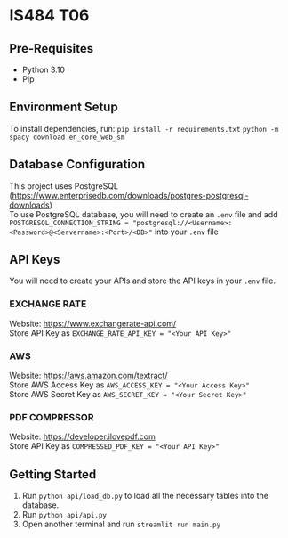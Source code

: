 # IS484 T06

## Pre-Requisites

* Python 3.10
* Pip


## Environment Setup
To install dependencies, run:
```pip install -r requirements.txt```
```python -m spacy download en_core_web_sm```

## Database Configuration
This project uses PostgreSQL (https://www.enterprisedb.com/downloads/postgres-postgresql-downloads) <br>
To use PostgreSQL database, you will need to create an ```.env``` file and add ```POSTGRESQL_CONNECTION_STRING = "postgresql://<Username>:<Password>@<Servername>:<Port>/<DB>"``` into your ```.env``` file 

## API Keys
You will need to create your APIs and store the API keys in your ```.env``` file. 

### EXCHANGE RATE
Website: https://www.exchangerate-api.com/ <br>
Store API Key as ``` EXCHANGE_RATE_API_KEY = "<Your API Key>" ```<br>

### AWS
Website: https://aws.amazon.com/textract/ <br>
Store AWS Access Key as ``` AWS_ACCESS_KEY = "<Your Access Key>" ``` <br>
Store AWS Secret Key as ``` AWS_SECRET_KEY = "<Your Secret Key>" ``` <br>

### PDF COMPRESSOR
Website: https://developer.ilovepdf.com <br>
Store API Key as  ``` COMPRESSED_PDF_KEY = "<Your API Key>" ``` <br>

## Getting Started
1. Run ```python api/load_db.py``` to load all the necessary tables into the database.
2. Run ```python api/api.py```
3. Open another terminal and run ```streamlit run main.py```
